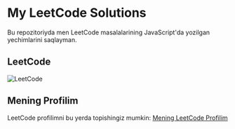 # My LeetCode Solutions

Bu repozitoriyda men LeetCode masalalarining JavaScript'da yozilgan yechimlarini saqlayman.


## LeetCode

![LeetCode](https://upload.wikimedia.org/wikipedia/commons/1/19/LeetCode_logo_black.png)


## Mening Profilim

LeetCode profilimni bu yerda topishingiz mumkin: [Mening LeetCode Profilim](https://leetcode.com/F4oA5yC4Zq)
